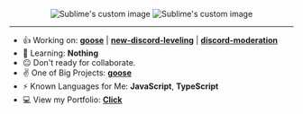<p align="center">
  <img src="https://github-readme-stats.vercel.app/api?username=bad-boy-discord&show_icons=true&theme=dark&count_private=true" alt="Sublime's custom image"/>
  <img src="https://github-readme-stats.vercel.app/api/wakatime?username=badboydiscord&theme=dark" alt="Sublime's custom image"/>
</p>

<hr>

- 👍 Working on: **[goose](https://top.gg/bot/819564452722376745)** | **[new-discord-leveling](https://npmjs.com/package/new-discord-leveling)** | **[discord-moderation](https://npmjs.com/package/discord-moderation)**
- 📕 Learning: **Nothing**
- 😐 Don't ready for collaborate.
- ✌ One of Big Projects: **[goose](https://top.gg/bot/819564452722376745)**
- ⚡ Known Languages for Me: **JavaScript**, **TypeScript**
- 💻 View my Portfolio: **[Click](https://badboydiscord.tk/)**
